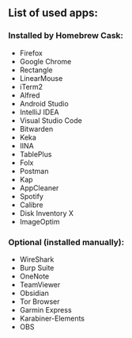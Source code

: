 ## List of used apps:

### Installed by Homebrew Cask:

* Firefox
* Google Chrome
* Rectangle
* LinearMouse
* iTerm2
* Alfred
* Android Studio
* IntelliJ IDEA
* Visual Studio Code
* Bitwarden
* Keka
* IINA
* TablePlus
* Folx
* Postman
* Kap
* AppCleaner
* Spotify
* Calibre
* Disk Inventory X
* ImageOptim

### Optional (installed manually):

* WireShark
* Burp Suite
* OneNote
* TeamViewer
* Obsidian
* Tor Browser
* Garmin Express
* Karabiner-Elements
* OBS